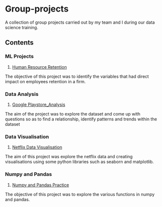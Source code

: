 # Group-projects
A collection of group projects carried out by my team and I during our data science training.

## Contents

### ML Projects
1. [Human Resource Retention](https://github.com/Kosemaniloreoluwa/Group-projects/blob/main/Human%20Resource%20Retention.ipynb)

The objective of this project was to identify the variables that had direct impact on employees retention in a firm.

### Data Analysis
1. [Google Playstore_Analysis](https://github.com/Kosemaniloreoluwa/Group-projects/blob/main/%20Google%20PlayStore_Analysis..ipynb)

The aim of the project was to explore the dataset and come up with questions so as to find a relationship, identify patterns and trends within the dataset

### Data Visualisation
1. [Netflix Data Visualisation](https://github.com/Kosemaniloreoluwa/Group-projects/blob/main/Netflix%20Dataset%20Visualisation.ipynb)

The aim of this project was explore the netflix data and creating visualisations using some python libraries such as seaborn and matplotlib.

### Numpy and Pandas 
1. [Numpy and Pandas Practice](https://github.com/Kosemaniloreoluwa/Group-projects/blob/main/Numpy%20and%20Pandas.ipynb)

The objective of this project was to explore the various functions in numpy and pandas.
